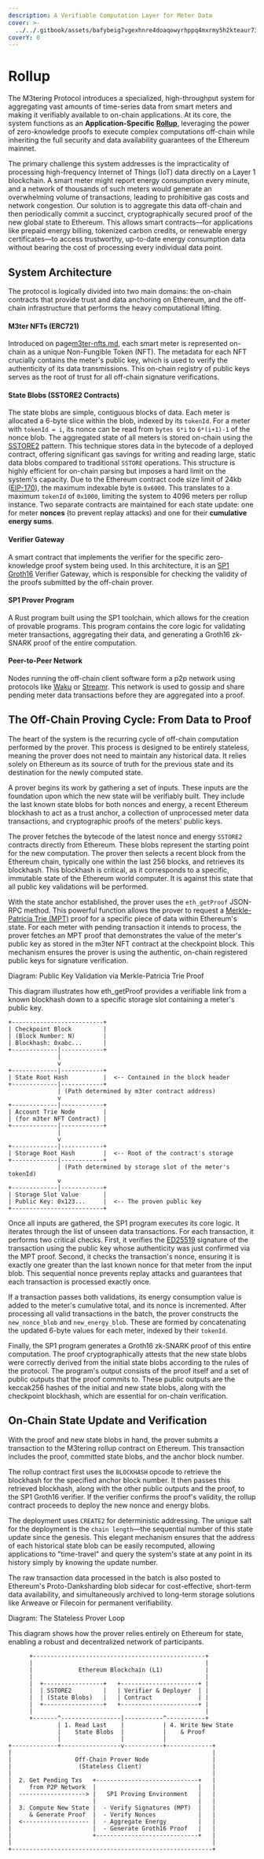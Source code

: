 ```yaml
---
description: A Verifiable Computation Layer for Meter Data
cover: >-
  ../../.gitbook/assets/bafybeig7vgexhnre4doaqowyrhppq4mxrmy5h2kteaur73jakskhx7gcaq.png
coverY: 0
---
```


# Rollup

The M3tering Protocol introduces a specialized, high-throughput system for aggregating vast amounts of time-series data from smart meters and making it verifiably available to on-chain applications. At its core, the system functions as an **Application-Specific** [**Rollup**](https://ethereum.org/en/developers/docs/scaling/zk-rollups/), leveraging the power of zero-knowledge proofs to execute complex computations off-chain while inheriting the full security and data availability guarantees of the Ethereum mainnet.&#x20;

The primary challenge this system addresses is the impracticality of processing high-frequency Internet of Things (IoT) data directly on a Layer 1 blockchain. A smart meter might report energy consumption every minute, and a network of thousands of such meters would generate an overwhelming volume of transactions, leading to prohibitive gas costs and network congestion. Our solution is to aggregate this data off-chain and then periodically commit a succinct, cryptographically secured proof of the new global state to Ethereum. This allows smart contracts—for applications like prepaid energy billing, tokenized carbon credits, or renewable energy certificates—to access trustworthy, up-to-date energy consumption data without bearing the cost of processing every individual data point.

## System Architecture

The protocol is logically divided into two main domains: the on-chain contracts that provide trust and data anchoring on Ethereum, and the off-chain infrastructure that performs the heavy computational lifting.

#### **M3ter NFTs (ERC721)**

Introduced on page[m3ter-nfts.md](../../token-economics/m3ter-nfts.md "mention"), each smart meter is represented on-chain as a unique Non-Fungible Token (NFT). The metadata for each NFT crucially contains the meter's public key, which is used to verify the authenticity of its data transmissions. This on-chain registry of public keys serves as the root of trust for all off-chain signature verifications.

#### **State Blobs (SSTORE2 Contracts)**

The state blobs are simple, contiguous blocks of data. Each meter is allocated a 6-byte slice within the blob, indexed by its `tokenId`. For a meter with `tokenId = i`, its nonce can be read from `bytes 6*i` to `6*(i+1)-1` of the nonce blob. The aggregated state of all meters is stored on-chain using the [SSTORE2](https://www.google.com/search?q=https://github.com/solidstate-network/solidstate-solidity/blob/master/contracts/utils/SSTORE2.sol) pattern. This technique stores data in the bytecode of a deployed contract, offering significant gas savings for writing and reading large, static data blobs compared to traditional `SSTORE` operations. This structure is highly efficient for on-chain parsing but imposes a hard limit on the system's capacity. Due to the Ethereum contract code size limit of 24kb ([EIP-170](https://eip.tools/170)), the maximum indexable byte is `0x6000`. This translates to a maximum `tokenId` of `0x1000`, limiting the system to 4096 meters per rollup instance. Two separate contracts are maintained for each state update: one for meter **nonces** (to prevent replay attacks) and one for their **cumulative energy sums**.

#### **Verifier Gateway**

A smart contract that implements the verifier for the specific zero-knowledge proof system being used. In this architecture, it is an [SP1](https://www.google.com/search?q=https://succinct.xyz/blog/sp1) [Groth16](https://www.google.com/search?q=https://electriccoin.co/blog/snark-explain-part-5/) Verifier Gateway, which is responsible for checking the validity of the proofs submitted by the off-chain prover.

#### **SP1 Prover Program**

A Rust program built using the SP1 toolchain, which allows for the creation of provable programs. This program contains the core logic for validating meter transactions, aggregating their data, and generating a Groth16 zk-SNARK proof of the entire computation.

#### **Peer-to-Peer Network**

Nodes running the off-chain client software form a p2p network using protocols like [Waku](https://waku.org/) or [Streamr](https://streamr.network/). This network is used to gossip and share pending meter data transactions before they are aggregated into a proof.

## The Off-Chain Proving Cycle: From Data to Proof

The heart of the system is the recurring cycle of off-chain computation performed by the prover. This process is designed to be entirely stateless, meaning the prover does not need to maintain any historical data. It relies solely on Ethereum as its source of truth for the previous state and its destination for the newly computed state.

A prover begins its work by gathering a set of inputs. These inputs are the foundation upon which the new state will be verifiably built. They include the last known state blobs for both nonces and energy, a recent Ethereum blockhash to act as a trust anchor, a collection of unprocessed meter data transactions, and cryptographic proofs of the meters' public keys.

The prover fetches the bytecode of the latest nonce and energy `SSTORE2` contracts directly from Ethereum. These blobs represent the starting point for the new computation. The prover then selects a recent block from the Ethereum chain, typically one within the last 256 blocks, and retrieves its blockhash. This blockhash is critical, as it corresponds to a specific, immutable state of the Ethereum world computer. It is against this state that all public key validations will be performed.

With the state anchor established, the prover uses the `eth_getProof` JSON-RPC method. This powerful function allows the prover to request a [Merkle-Patricia Trie (MPT)](https://ethereum.org/en/developers/docs/data-structures-and-encoding/patricia-merkle-trie/) proof for a specific piece of data within Ethereum's state. For each meter with pending transaction it intends to process, the prover fetches an MPT proof that demonstrates the value of the meter's public key as stored in the m3ter NFT contract at the checkpoint block. This mechanism ensures the prover is using the authentic, on-chain registered public keys for signature verification.

Diagram: Public Key Validation via Merkle-Patricia Trie Proof

This diagram illustrates how eth\_getProof provides a verifiable link from a known blockhash down to a specific storage slot containing a meter's public key.

```
+--------------------------+
| Checkpoint Block         |
| (Block Number: N)        |
| Blockhash: 0xabc...      |
+-------------|------------+
              |
              v
+-------------|------------+
| State Root Hash          |  <-- Contained in the block header
+-------------|------------+
              | (Path determined by m3ter contract address)
              v
+-------------|------------+
| Account Trie Node        |
| (for m3ter NFT Contract) |
+-------------|------------+
              |
              v
+-------------|------------+
| Storage Root Hash        |  <-- Root of the contract's storage
+-------------|------------+
              | (Path determined by storage slot of the meter's tokenId)
              v
+-------------|------------+
| Storage Slot Value       |
| Public Key: 0x123...     |  <-- The proven public key
+--------------------------+

```

Once all inputs are gathered, the SP1 program executes its core logic. It iterates through the list of unseen data transactions. For each transaction, it performs two critical checks. First, it verifies the [ED25519](https://www.google.com/search?q=https://en.wikipedia.org/wiki/EdDSA%23Ed25519) signature of the transaction using the public key whose authenticity was just confirmed via the MPT proof. Second, it checks the transaction's nonce, ensuring it is exactly one greater than the last known nonce for that meter from the input blob. This sequential nonce prevents replay attacks and guarantees that each transaction is processed exactly once.

If a transaction passes both validations, its energy consumption value is added to the meter's cumulative total, and its nonce is incremented. After processing all valid transactions in the batch, the prover constructs the `new_nonce_blob` and `new_energy_blob`. These are formed by concatenating the updated 6-byte values for each meter, indexed by their `tokenId`.

Finally, the SP1 program generates a Groth16 zk-SNARK proof of this entire computation. The proof cryptographically attests that the new state blobs were correctly derived from the initial state blobs according to the rules of the protocol. The program's output consists of the proof itself and a set of public outputs that the proof commits to. These public outputs are the keccak256 hashes of the initial and new state blobs, along with the checkpoint blockhash, which are essential for on-chain verification.

## On-Chain State Update and Verification

With the proof and new state blobs in hand, the prover submits a transaction to the M3tering rollup contract on Ethereum. This transaction includes the proof, committed state blobs, and the anchor block number.

The rollup contract first uses the `BLOCKHASH` opcode to retrieve the blockhash for the specified anchor block number. It then passes this retrieved blockhash, along with the other public outputs and the proof, to the SP1 Groth16 verifier. If the verifier confirms the proof's validity, the rollup contract proceeds to deploy the new nonce and energy blobs.

The deployment uses `CREATE2` for deterministic addressing. The unique salt for the deployment is the `chain length`—the sequential number of this state update since the genesis. This elegant mechanism ensures that the address of each historical state blob can be easily recomputed, allowing applications to "time-travel" and query the system's state at any point in its history simply by knowing the update number.

The raw transaction data processed in the batch is also posted to Ethereum's Proto-Danksharding blob sidecar for cost-effective, short-term data availability, and simultaneously archived to long-term storage solutions like Arweave or Filecoin for permanent verifiability.

Diagram: The Stateless Prover Loop

This diagram shows how the prover relies entirely on Ethereum for state, enabling a robust and decentralized network of participants.

```
      +-------------------------------------------------+
      |                                                 |
      |             Ethereum Blockchain (L1)            |
      |                                                 |
      |  +-----------------+   +----------------------+ |
      |  | SSTORE2         |   | Verifier & Deployer  | |
      |  | (State Blobs)   |   | Contract             | |
      |  +-----------------+   +----------------------+ |
      |                                                 |
      +-------^-----------------|-----------^-----------+
              | 1. Read Last    |           | 4. Write New State
              |    State Blobs  |           |    & Proof
              |                 |           |
+-------------+-----------------v-----------+-------------+
|                                                         |
|                  Off-Chain Prover Node                  |
|                   (Stateless Client)                    |
|                                                         |
|  2. Get Pending Txs   +-----------------------------+   |
|     from P2P Network  |                             |   |
|  -------------------> |   SP1 Proving Environment   |   |
|                       |                             |   |
|  3. Compute New State |  - Verify Signatures (MPT)  |   |
|     & Generate Proof  |  - Verify Nonces            |   |
|  <------------------- |  - Aggregate Energy         |   |
|                       |  - Generate Groth16 Proof   |   |
|                       +-----------------------------+   |
|                                                         |
+---------------------------------------------------------+


```
